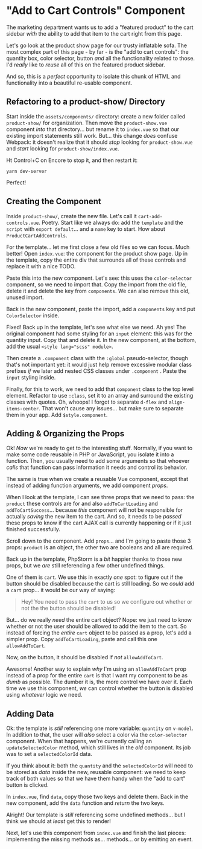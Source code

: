 # "Add to Cart Controls" Component

The marketing department wants us to add a "featured product" to the cart sidebar
*with* the ability to add that item to the cart right from this page.

Let's go look at the product show page for our trusty inflatable sofa. The most
complex part of this page - by far - is the "add to cart controls": the quantity
box, color selector, button *and* all the functionality related to those. I'd
*really* like to *reuse* all of this on the featured product sidebar.

And so, this is a *perfect* opportunity to isolate this chunk of HTML and
functionality into a beautiful re-usable component.

## Refactoring to a product-show/ Directory

Start inside the `assets/components/` directory: create a new folder called
`product-show/` for organization. Then move the `product-show.vue` component
*into* that directory... but rename it to `index.vue` so that our existing import
statements still work. But... this change *does* confuse Webpack: it doesn't
realize that it should *stop* looking for `product-show.vue` and *start* looking
for `product-show/index.vue`.

Ht Control+C on Encore to stop it, and then restart it:

```terminal-silent
yarn dev-server
```

Perfect!

## Creating the Component

Inside `product-show/`, create the new file. Let's call it `cart-add-controls.vue`.
Poetry. Start like we always do: add the `template` and the `script` with
`export default`... and a `name` key to start. How about `ProductCartAddControls`.

For the template... let me first close a few old files so we can focus. Much better!
Open `index.vue`: the component for the product show page. Up in the template,
copy the entire div that surrounds all of these controls and replace it with a
nice TODO.

Paste this into the new component. Let's see: this uses the `color-selector`
component, so we need to import that. Copy the import from the old file, delete
it and delete the key from `components`. We can also remove this old, unused import.

Back in the new component, paste the import, add a `components` key and put
`ColorSelector` inside.

Fixed! Back up in the template, let's see what else we need. Ah yes! The original
component had some styling for an `input` element: this was for the quantity
input. Copy that and delete it. In the new component, at the bottom, add the usual
`<style lang="scss" module>`.

Then create a `.component` class with the `:global` pseudo-selector, though
that's not important yet: it would just help remove excessive modular class prefixes
*if* we later add nested CSS classes under `.component` . Paste the `input`
styling inside.

Finally, for this to work, we need to add that `component` class to the top level
element. Refactor to use `:class`, set it to an array and surround the existing
classes with quotes. Oh, whoops! I forgot to separate `d-flex` and
`align-items-center`. That won't cause any issues... but make sure to separate
them in your app. Add `$style.component`.

## Adding & Organizing the Props

Ok! *Now* we're ready to get to the interesting stuff. Normally, if you want to
make some code reusable in PHP or JavaScript, you isolate it into a function.
Then, you usually need to add some arguments so that whoever *calls* that function
can pass information it needs and control its behavior.

The same is true when we create a reusable Vue component, except that instead of
adding function arguments, we add component *props*.

When I look at the template, I can see three props that we need to pass: the
`product` these controls are for and also `addToCartLoading` and
`addToCartSuccess`... because *this* component will not be responsible for actually
*saving* the new item to the cart. And so, it needs to be *passed* these props to
know if the cart AJAX call is currently happening or if it just finished successfully.

Scroll down to the component. Add `props`... and I'm going to paste those 3 props:
`product` is an object, the other two are booleans and all are required.

Back up in the template, PhpStorm is a *bit* happier thanks to those new props,
but we *are* still referencing a few other undefined things.

One of them is `cart`. We use this in exactly *one* spot: to figure out if the
button should be disabled because the cart is still loading. So we *could*
add a `cart` prop... it would be our way of saying:

> Hey! You need to pass the `cart` to us so we configure out whether or not the
> the button should be disabled!

But... do we really *need* the entire cart object? Nope: we just need to know
whether or not the user should be allowed to add the item to the cart.
So instead of forcing the *entire* `cart` object to be passed as a prop, let's
add a simpler prop. Copy `addToCartLoading`, paste and call this one
`allowAddToCart`.

Now, on the button, it should be disabled if *not* `allowAddToCart`.

Awesome! Another way to explain *why* I'm using an `allowAddToCart` prop instead
of a prop for the entire `cart` is that I want my component to be as *dumb* as
possible. The dumber it is, the more control we have over it. Each time we
use this component, *we* can control whether the button is disabled using
*whatever* logic we need.

## Adding Data

Ok: the template is *still* referencing one more variable: `quantity` on
`v-model`. In addition to that, the user will *also* select a color via the
`color-selector` component. When that happens, we're currently calling an
`updateSelectedColor` method, which still lives in the *old* component. Its
job was to set a `selectedColorId` data.

If you think about it: both the `quantity` and the `selectedColorId` will need
to be stored as *data* inside the new, reusable component: we need to keep track
of both values so that we have them handy when the "add to cart" button is clicked.

In `index.vue`, find `data`, copy those two keys and delete them. Back in the new
component, add the `data` function and *return* the two keys.

Alright! Our template is *still* referencing some undefined methods... but I think
we should at *least* get this to render!

Next, let's use this component from `index.vue` and finish the last pieces:
implementing the missing methods as... methods... or by emitting an event.

